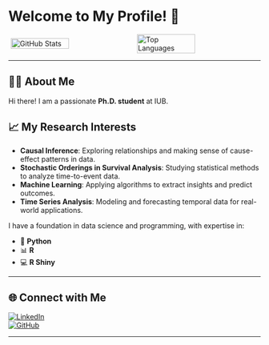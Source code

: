 # Welcome to My Profile! 👋



<div style="display: flex; flex-direction: row; justify-content: space-around; align-items: center;">
  <img src="https://github-readme-stats.vercel.app/api?username=Theophilus-Baidoo&show_icons=true&theme=radical&hide=stars" alt="GitHub Stats" style="width: 48%;"/>
  <img src="https://github-readme-stats.vercel.app/api/top-langs/?username=Theophilus-Baidoo&layout=compact&theme=radical" alt="Top Languages" style="width: 48%;"/>
</div>
 
---

## 👨‍🎓 About Me

Hi there! I am a passionate **Ph.D. student** at IUB.

## 📈 My Research Interests

- **Causal Inference**: Exploring relationships and making sense of cause-effect patterns in data.
- **Stochastic Orderings in Survival Analysis**: Studying statistical methods to analyze time-to-event data.
- **Machine Learning**: Applying algorithms to extract insights and predict outcomes.
- **Time Series Analysis**: Modeling and forecasting temporal data for real-world applications.


I have a foundation in data science and programming, with expertise in:

- 🐍 **Python**
- 📊 **R**
- 💻 **R Shiny**

---

## 🌐 Connect with Me

[![LinkedIn](https://img.shields.io/badge/LinkedIn-%230077B5.svg?style=flat&logo=linkedin&logoColor=white)](https://www.linkedin.com/in/theophilus-g-baidoo-5088b31b9/)  
[![GitHub](https://img.shields.io/badge/GitHub-%2312100E.svg?style=flat&logo=github&logoColor=white)](https://github.com/Theophilus-Baidoo)  

---



